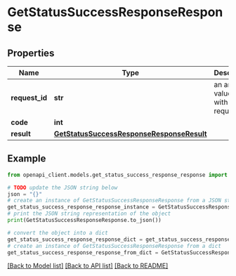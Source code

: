 # GetStatusSuccessResponseResponse


## Properties

Name | Type | Description | Notes
------------ | ------------- | ------------- | -------------
**request_id** | **str** | an arbitary value sent with the request. | [optional] 
**code** | **int** |  | 
**result** | [**GetStatusSuccessResponseResponseResult**](GetStatusSuccessResponseResponseResult.md) |  | 

## Example

```python
from openapi_client.models.get_status_success_response_response import GetStatusSuccessResponseResponse

# TODO update the JSON string below
json = "{}"
# create an instance of GetStatusSuccessResponseResponse from a JSON string
get_status_success_response_response_instance = GetStatusSuccessResponseResponse.from_json(json)
# print the JSON string representation of the object
print(GetStatusSuccessResponseResponse.to_json())

# convert the object into a dict
get_status_success_response_response_dict = get_status_success_response_response_instance.to_dict()
# create an instance of GetStatusSuccessResponseResponse from a dict
get_status_success_response_response_from_dict = GetStatusSuccessResponseResponse.from_dict(get_status_success_response_response_dict)
```
[[Back to Model list]](../README.md#documentation-for-models) [[Back to API list]](../README.md#documentation-for-api-endpoints) [[Back to README]](../README.md)


